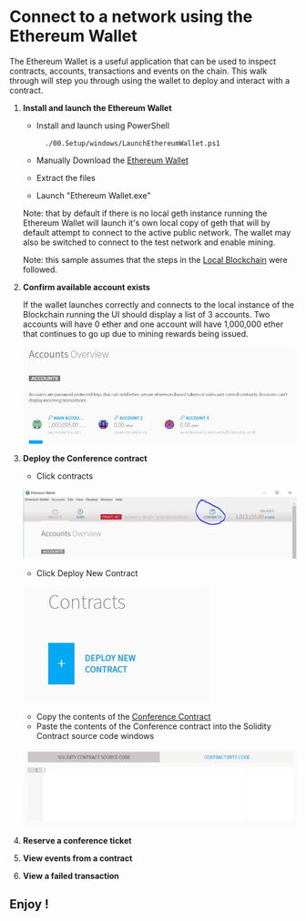 # Connect to a network using the Ethereum Wallet #

The Ethereum Wallet is a useful application that can be used to inspect contracts, accounts, transactions 
and events on the chain. This walk through will step you through using the wallet to deploy and interact with 
a contract.

1. **Install and launch the Ethereum Wallet**

    * Install and launch using PowerShell

            ./00.Setup/windows/LaunchEthereumWallet.ps1
    
    * Manually Download the [Ethereum Wallet]
    * Extract the files
    * Launch "Ethereum Wallet.exe"

    Note: that by default if there is no local geth instance running the Ethereum Wallet will launch it's own local
    copy of geth that will by default attempt to connect to the active public network. The wallet may also be switched
    to connect to the test network and enable mining.

    Note: this sample assumes that the steps in the [Local Blockchain](../01.LocalBlockchain) were followed.

2. **Confirm available account exists**

    If the wallet launches correctly and connects to the local instance of the Blockchain running the 
    UI should display a list of 3 accounts. Two accounts will have 0 ether and one account will have 1,000,000 ether that continues to go up due to mining rewards being issued.

    ![Wallet Accounts](../images/walletAccounts.jpg)

3. **Deploy the Conference contract**
    * Click contracts

    ![Click Contracts](../images/clickContracts.jpg)

    * Click Deploy New Contract

    ![Deploy New Contract](../images/deployNewContract.jpg)
    
    * Copy the contents of the [Conference Contract](../Contracts/Conference.sol)
    * Paste the contents of the Conference contract into the Solidity Contract source code windows

    ![Paste Contract Code](../images/pasteContractCode.jpg)
    
4. **Reserve a conference ticket**

5. **View events from a contract**

6. **View a failed transaction**

## Enjoy !


[Ethereum Wallet]:https://github.com/ethereum/mist/releases
